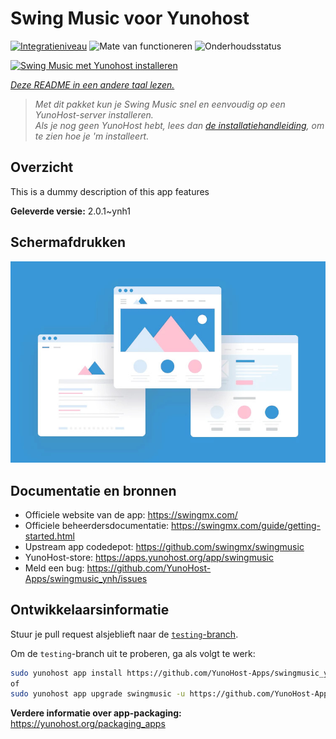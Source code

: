<!--
NB: Deze README is automatisch gegenereerd door <https://github.com/YunoHost/apps/tree/master/tools/readme_generator>
Hij mag NIET handmatig aangepast worden.
-->

# Swing Music voor Yunohost

[![Integratieniveau](https://apps.yunohost.org/badge/integration/swingmusic)](https://ci-apps.yunohost.org/ci/apps/swingmusic/)
![Mate van functioneren](https://apps.yunohost.org/badge/state/swingmusic)
![Onderhoudsstatus](https://apps.yunohost.org/badge/maintained/swingmusic)

[![Swing Music met Yunohost installeren](https://install-app.yunohost.org/install-with-yunohost.svg)](https://install-app.yunohost.org/?app=swingmusic)

*[Deze README in een andere taal lezen.](./ALL_README.md)*

> *Met dit pakket kun je Swing Music snel en eenvoudig op een YunoHost-server installeren.*  
> *Als je nog geen YunoHost hebt, lees dan [de installatiehandleiding](https://yunohost.org/install), om te zien hoe je 'm installeert.*

## Overzicht

This is a dummy description of this app features


**Geleverde versie:** 2.0.1~ynh1

## Schermafdrukken

![Schermafdrukken van Swing Music](./doc/screenshots/example.jpg)

## Documentatie en bronnen

- Officiele website van de app: <https://swingmx.com/>
- Officiele beheerdersdocumentatie: <https://swingmx.com/guide/getting-started.html>
- Upstream app codedepot: <https://github.com/swingmx/swingmusic>
- YunoHost-store: <https://apps.yunohost.org/app/swingmusic>
- Meld een bug: <https://github.com/YunoHost-Apps/swingmusic_ynh/issues>

## Ontwikkelaarsinformatie

Stuur je pull request alsjeblieft naar de [`testing`-branch](https://github.com/YunoHost-Apps/swingmusic_ynh/tree/testing).

Om de `testing`-branch uit te proberen, ga als volgt te werk:

```bash
sudo yunohost app install https://github.com/YunoHost-Apps/swingmusic_ynh/tree/testing --debug
of
sudo yunohost app upgrade swingmusic -u https://github.com/YunoHost-Apps/swingmusic_ynh/tree/testing --debug
```

**Verdere informatie over app-packaging:** <https://yunohost.org/packaging_apps>
